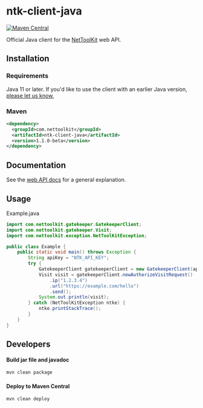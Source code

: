 # ntk-client-java
[![Maven Central](https://img.shields.io/maven-central/v/com.nettoolkit/ntk-client-java.svg?label=Maven%20Central)](https://search.maven.org/search?q=g:%22com.nettoolkit%22%20AND%20a:%22ntk-client-java%22)

Official Java client for the [NetToolKit](https://www.nettoolkit.com) web API.

## Installation

### Requirements

Java 11 or later. If you'd like to use the client with an earlier Java version, [please let us know.](https://www.nettoolkit.com/contact)

### Maven

```xml
<dependency>
  <groupId>com.nettoolkit</groupId>
  <artifactId>ntk-client-java</artifactId>
  <version>1.1.0-beta</version>
</dependency>
```

## Documentation

See the [web API docs](https://www.nettoolkit.com/docs/overview) for a general explanation.

## Usage

Example.java
```java
import com.nettoolkit.gatekeeper.GatekeeperClient;
import com.nettoolkit.gatekeeper.Visit;
import com.nettoolkit.exception.NetToolKitException;

public class Example {
    public static void main() throws Exception {
        String apiKey = "NTK_API_KEY";
        try {
            GatekeeperClient gatekeeperClient = new GatekeeperClient(apiKey);
            Visit visit = gatekeeperClient.newAuthorizeVisitRequest()
                .ip("1.2.3.4")
                .url("https://example.com/hello")
                .send();
            System.out.println(visit);
        } catch (NetToolKitException ntke) {
            ntke.printStackTrace();
        }
    }
}
```

## Developers

#### Build jar file and javadoc

```bash
mvn clean package
```

#### Deploy to Maven Central

```bash
mvn clean deploy
```

